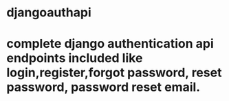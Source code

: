# djangoauthapi
# complete django authentication api endpoints included like login,register,forgot password, reset password, password reset email.
